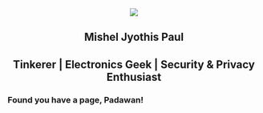 <div align="center"><img src="https://avatars1.githubusercontent.com/u/24955514" class="rounded-circle"></div>
<h2 align="center">Mishel Jyothis Paul<h2>
<p align="center" color=grey>Tinkerer | Electronics Geek | Security & Privacy Enthusiast</p>
  
### Found you have a page, Padawan!

